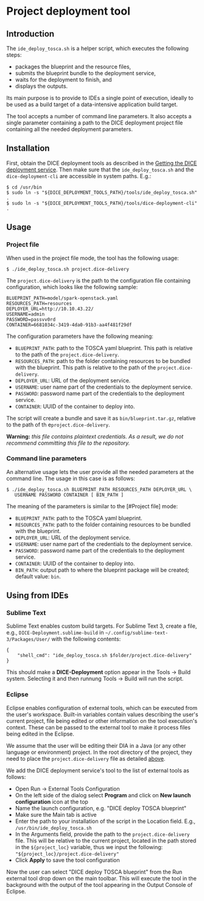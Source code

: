 Project deployment tool
=======================

Introduction
------------

The `ide_deploy_tosca.sh` is a helper script, which executes the following
steps:

* packages the blueprint and the resource files,
* submits the blueprint bundle to the deployment service,
* waits for the deployment to finish, and
* displays the outputs.

Its main purpose is to provide to IDEs a single point of execution, ideally
to be used as a build target of a data-intensive application build target.

The tool accepts a number of command line parameters. It also accepts a single
parameter containing a path to the DICE deployment project file containing all
the needed deployment parameters.

Installation
------------

First, obtain the DICE deployment tools as described in the
[Getting the DICE deployment service](AdminGuide.md#getting-the-dice-deployment-service).
Then make sure that the `ide_deploy_tosca.sh` and the `dice-deployment-cli` are
accessible in system paths. E.g.:

    $ cd /usr/bin
    $ sudo ln -s "${DICE_DEPLOYMENT_TOOLS_PATH}/tools/ide_deploy_tosca.sh" .
    $ sudo ln -s "${DICE_DEPLOYMENT_TOOLS_PATH}/tools/dice-deployment-cli" .

Usage
-----

### Project file

When used in the project file mode, the tool has the following usage:

    $ ./ide_deploy_tosca.sh project.dice-delivery

The `project.dice-delivery` is the path to the configuration file containing
configuration, which looks like the following sample:

```
BLUEPRINT_PATH=model/spark-openstack.yaml
RESOURCES_PATH=resources
DEPLOYER_URL=http://10.10.43.22/
USERNAME=admin
PASSWORD=passvv0rd
CONTAINER=6681034c-3419-4da0-91b3-aa4f481f29df
```

The configuration parameters have the following meaning:

* `BLUEPRINT_PATH`: path to the TOSCA yaml blueprint. This path is relative to
  the path of the `project.dice-delivery`.
* `RESOURCES_PATH`: path to the folder containing resources to be bundled with
  the blueprint. This path is relative to the path of the
  `project.dice-delivery`.
* `DEPLOYER_URL`: URL of the deployment service.
* `USERNAME`: user name part of the credentials to the deployment service.
* `PASSWORD`: password name part of the credentials to the deployment service.
* `CONTAINER`: UUID of the container to deploy into.

The script will create a bundle and save it as `bin/blueprint.tar.gz`, relative
to the path of th e`project.dice-delivery`.

**Warning:** *this file contains plaintext credentials. As a result, we
do not recommend committing this file to the repository.*

### Command line parameters

An alternative usage lets the user provide all the needed parameters at the
command line. The usage in this case is as follows:

    $ ./ide_deploy_tosca.sh BLUEPRINT_PATH RESOURCES_PATH DEPLOYER_URL \
       USERNAME PASSWORD CONTAINER [ BIN_PATH ]

The meaning of the parameters is similar to the [#Project file] mode:

* `BLUEPRINT_PATH`: path to the TOSCA yaml blueprint.
* `RESOURCES_PATH`: path to the folder containing resources to be bundled with
  the blueprint.
* `DEPLOYER_URL`: URL of the deployment service.
* `USERNAME`: user name part of the credentials to the deployment service.
* `PASSWORD`: password name part of the credentials to the deployment service.
* `CONTAINER`: UUID of the container to deploy into.
* `BIN_PATH`: output path to where the blueprint package will be created;
  default value: `bin`.

Using from IDEs
---------------

### Sublime Text

Sublime Text enables custom build targets. For Sublime Text 3, create a file,
e.g., `DICE-Deployment.sublime-build` in `~/.config/sublime-text-3/Packages/User/`
with the following contents:

```
{
	"shell_cmd": "ide_deploy_tosca.sh $folder/project.dice-delivery"
}
```

This should make a **DICE-Deployment** option appear in the Tools -> Build 
system. Selecting it and then runnung Tools -> Build will run the script.

### Eclipse

Eclipse enables configuration of external tools, which can be executed from the
user's workspace. Built-in variables contain values describing the user's
current project, file being edited or other information on the tool
execution's context. These can be passed to the external tool to make it
process files being edited in the Eclipse.

We assume that the user will be editing their DIA in a Java (or any other
language or environment) project. In the root directory of the project, they
need to place the `project.dice-delivery` file as detailed
[above](#project-file).

We add the DICE deployment service's tool to the list of external tools as
follows:

* Open Run -> External Tools Configuration
* On the left side of the dialog select **Program** and click on **New launch
  configuration** icon at the top
* Name the launch configuration, e.g. "DICE deploy TOSCA blueprint"
* Make sure the Main tab is active
* Enter the path to your installation of the script in the Location field. E.g.,
  `/usr/bin/ide_deploy_tosca.sh`
* In the Arguments field, provide the path to the `project.dice-delivery` file.
  This will be relative to the current project, located in the path stored in the
  `${project_loc}` variable, thus we input the following:
  `"${project_loc}/project.dice-delivery"`
* Click **Apply** to save the tool configuration

Now the user can select "DICE deploy TOSCA blueprint" from the Run external
tool drop down on the main toolbar. This will execute the tool in the background
with the output of the tool appearing in the Output Console of Eclipse.